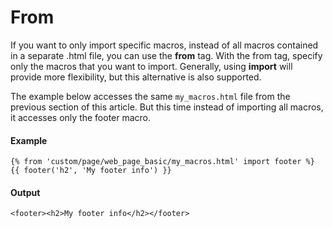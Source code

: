 # From
If you want to only import specific macros, instead of all macros contained in a separate .html file, you can use the **from** tag. With the from tag, specify only the macros that you want to import. Generally, using **import** will provide more flexibility, but this alternative is also supported.

The example below accesses the same `my_macros.html` file from the previous section of this article. But this time instead of importing all macros, it accesses only the footer macro.

#### Example
```jinja2
{% from 'custom/page/web_page_basic/my_macros.html' import footer %}
{{ footer('h2', 'My footer info') }}
```

#### Output
```jinja2
<footer><h2>My footer info</h2></footer>
```

